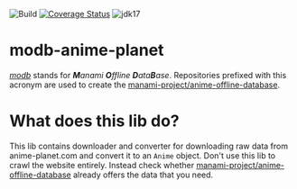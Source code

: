 ![Build](https://github.com/manami-project/modb-anime-planet/workflows/Build/badge.svg) [![Coverage Status](https://coveralls.io/repos/github/manami-project/modb-anime-planet/badge.svg)](https://coveralls.io/github/manami-project/modb-anime-planet) ![jdk17](https://img.shields.io/badge/jdk-17-informational)
# modb-anime-planet
_[modb](https://github.com/manami-project?tab=repositories&q=modb&type=source)_ stands for _**M**anami **O**ffline **D**ata**B**ase_. Repositories prefixed with this acronym are used to create the [manami-project/anime-offline-database](https://github.com/manami-project/anime-offline-database).

# What does this lib do?
This lib contains downloader and converter for downloading raw data from anime-planet.com and convert it to an `Anime` object.
Don't use this lib to crawl the website entirely. Instead check whether [manami-project/anime-offline-database](https://github.com/manami-project/anime-offline-database) already offers the data that you need.